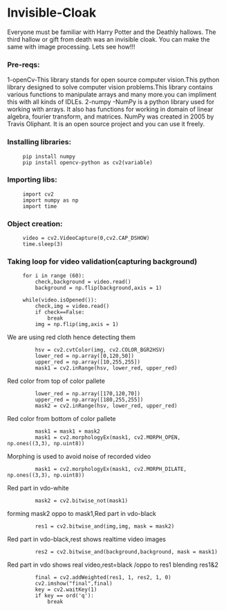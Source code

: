 # Invisible-Cloak
Everyone must be familiar with Harry Potter and the Deathly hallows. The third hallow or gift from death was an invisible cloak. You can make the same with image processing. Lets see how!!!

### Pre-reqs:
1-openCv-This library stands for open source computer vision.This python library designed to solve computer vision problems.This library contains various functions to manipulate arrays
and many more.you can impliment this with all kinds of IDLEs.
2-numpy -NumPy is a python library used for working with arrays. It also has functions for working in domain of linear algebra, fourier transform, and matrices. NumPy was created in 2005 by Travis Oliphant. It is an open source project and you can use it freely.

### Installing libraries:
         pip install numpy
         pip install opencv-python as cv2(variable)

### Importing libs:
         import cv2
         import numpy as np
         import time
         
### Object creation:
         video = cv2.VideoCapture(0,cv2.CAP_DSHOW)
         time.sleep(3)
         
### Taking loop for video validation(capturing background)
         for i in range (60):
             check,background = video.read()
             background = np.flip(background,axis = 1)

         while(video.isOpened()):
             check,img = video.read()
             if check==False:
                 break
             img = np.flip(img,axis = 1) 
             
We are using red cloth hence detecting them

             hsv = cv2.cvtColor(img, cv2.COLOR_BGR2HSV)
             lower_red = np.array([0,120,50])
             upper_red = np.array([10,255,255])
             mask1 = cv2.inRange(hsv, lower_red, upper_red)
             
Red color from top of color pallete

             lower_red = np.array([170,120,70])
             upper_red = np.array([180,255,255])
             mask2 = cv2.inRange(hsv, lower_red, upper_red)
             
Red color from bottom of color pallete

             mask1 = mask1 + mask2
             mask1 = cv2.morphologyEx(mask1, cv2.MORPH_OPEN, np.ones((3,3), np.uint8))
             
Morphing is used to avoid noise of recorded video

             mask1 = cv2.morphologyEx(mask1, cv2.MORPH_DILATE, np.ones((3,3), np.uint8))
             
Red part in vdo-white

             mask2 = cv2.bitwise_not(mask1)
             
forming mask2 oppo to mask1,Red part in vdo-black

             res1 = cv2.bitwise_and(img,img, mask = mask2)
             
Red part in vdo-black,rest shows realtime video images

             res2 = cv2.bitwise_and(background,background, mask = mask1)

Red part in vdo shows real video,rest=black /oppo to res1
blending res1&2

             final = cv2.addWeighted(res1, 1, res2, 1, 0)
             cv2.imshow("final",final)
             key = cv2.waitKey(1)
             if key == ord('q'):
                 break


